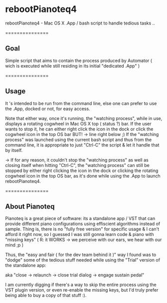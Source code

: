 rebootPianoteq4
===============

rebootPianoteq4 - Mac OS X .App / bash script to handle tedious tasks ..

===============
## Goal

Simple script that aims to contain the process produced by Automator ( wich is executed while still residing in its initial "dedicated .App" )

===============
## Usage

It 's intended to be run from the command line, else one can prefer to use the .App, docked or not, for easy access.

Note that either way, once it's running, the "watching process", while in use, displays a rotating cogwheel in Mac OS X top ( status ?) bar.
If the user wants to stop it, he can either right click the icon in the dock or click the cogwheel icon in the top OS bar BUT! -> line right below ;)
If the "watching process" was launched using the current bash script and thus from the command line, it is appropriate to just "Ctrl-C" the script & let it handle that by itself.

-> If for any reason, it couldn't stop the "watching process" as well as closing itself when hitting "Ctrl-C",
   the "watching process" can still be stopped by either right clicking the icon in the dock or clicking the rotating cogwheel icon in the top OS bar,
   as it's done while using the .App to launch rebootPianoteq4.


===============
## About Pianoteq

Pianoteq is a great piece of software: its a standalone app / VST that can provide different piano configurations using effiscient algorithms instead of sample.
Thing is, there is no "fully free version" for specific usage & I can't afford it right now, so I guessed I was still gonna learn code & piano with "missing keys" ( R: it WORKS -> we perceive with our ears, we hear with our mind ;p )

Thus, the "easy and fair ( for the dev team behind it )" way I found was to "dodge" some of the tedious stuff needed while using the "Trial" version of the standalone app:

  aka "close -> relaunch -> close trial dialog -> engage sustain pedal"
  
I am currently digging if there's a way to skip the entire process using the VST plugin version, or even re-enable the missing keys, but I'd truly prefer being able to buy a copy of that stuff :).
